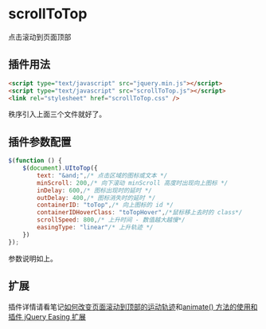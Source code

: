 # scrollToTop
点击滚动到页面顶部

## 插件用法
```html
<script type="text/javascript" src="jquery.min.js"></script>
<script type="text/javascript" src="scrollToTop.js"></script>
<link rel="stylesheet" href="scrollToTop.css" />
```
秩序引入上面三个文件就好了。

## 插件参数配置
```javascript
$(function () {
    $(document).UItoTop({
        text: "&and;",/* 点击区域的图标或文本 */
		minScroll: 200,/* 向下滚动 minScroll 高度时出现向上图标 */
		inDelay: 600,/* 图标出现时的延时 */
		outDelay: 400,/* 图标消失时的延时 */
		containerID: "toTop",/* 向上图标的 id */
		containerIDHoverClass: "toTopHover",/*鼠标移上去时的 class*/
		scrollSpeed: 800,/* 上升时间 - 数值越大越慢*/
		easingType: "linear"/* 上升轨迹 */
    })
});
```
参数说明如上。

## 扩展
插件详情请看笔记[如何改变页面滚动到顶部的运动轨迹](http://alvinwp.com/js/431)和[animate() 方法的使用和插件 jQuery Easing 扩展](http://alvinwp.com/js/392)